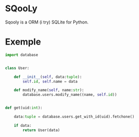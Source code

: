 # SQooLy

Sqooly is a ORM (i try) SQLite for Python.

# Exemple 

```python
import database


class User:

    def __init__(self, data:tuple):
        self.id, self.name = data

    def modify_name(self, name:str):
        database.users.modify_name((name, self.id))


def get(uid:int):

    data:tuple = database.users.get_with_id(uid).fetchone()

    if data:
        return User(data)
```